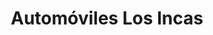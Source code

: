 ---
title: "Automóviles Los Incas"
url: /ciudad-autonoma-de-buenos-aires/automoviles-los-incas/
shop: coche
---